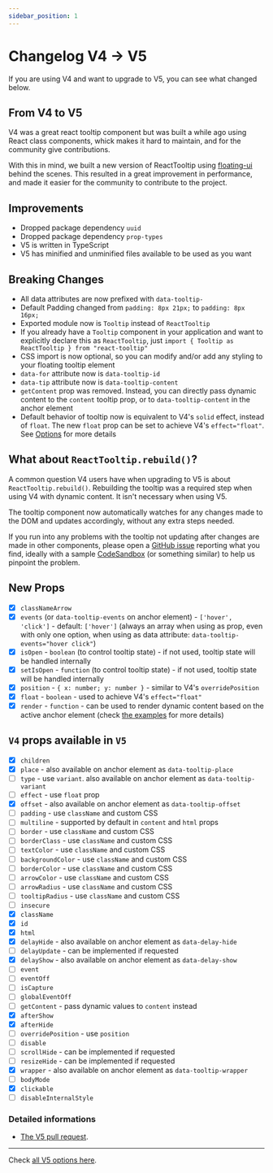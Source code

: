 ```yaml
---
sidebar_position: 1
---
```


# Changelog V4 -> V5

If you are using V4 and want to upgrade to V5, you can see what changed below.

## From V4 to V5

V4 was a great react tooltip component but was built a while ago using React class components, whick makes it hard to maintain, and for the community give contributions.

With this in mind, we built a new version of ReactTooltip using [floating-ui](https://floating-ui.com/) behind the scenes. 
This resulted in a great improvement in performance, and made it easier for the community to contribute to the project.

## Improvements

- Dropped package dependency `uuid`
- Dropped package dependency `prop-types`
- V5 is written in TypeScript
- V5 has minified and unminified files available to be used as you want

## Breaking Changes

- All data attributes are now prefixed with `data-tooltip-`
- Default Padding changed from `padding: 8px 21px;` to `padding: 8px 16px;`
- Exported module now is `Tooltip` instead of `ReactTooltip`
- If you already have a `Tooltip` component in your application and want to explicitly declare this as `ReactTooltip`, just `import { Tooltip as ReactTooltip } from "react-tooltip"`
- CSS import is now optional, so you can modify and/or add any styling to your floating tooltip element
- `data-for` attribute now is `data-tooltip-id`
- `data-tip` attribute now is `data-tooltip-content`
- `getContent` prop was removed. Instead, you can directly pass dynamic content to the `content` tooltip prop, or to `data-tooltip-content` in the anchor element
- Default behavior of tooltip now is equivalent to V4's `solid` effect, instead of `float`. The new `float` prop can be set to achieve V4's `effect="float"`. See [Options](../options.mdx) for more details

## What about `ReactTooltip.rebuild()`?

A common question V4 users have when upgrading to V5 is about `ReactTooltip.rebuild()`.
Rebuilding the tooltip was a required step when using V4 with dynamic content. It isn't necessary when using V5.

The tooltip component now automatically watches for any changes made to the DOM and updates accordingly, without any extra steps needed.

If you run into any problems with the tooltip not updating after changes are made in other components, please open a [GitHub issue](https://github.com/ReactTooltip/react-tooltip/issues/new/choose) reporting what you find, ideally with a sample [CodeSandbox](https://codesandbox.io/) (or something similar) to help us pinpoint the problem.

## New Props

- [x] `classNameArrow`
- [x] `events` (or `data-tooltip-events` on anchor element) - `['hover', 'click']` - default: `['hover']` (always an array when using as prop, even with only one option, when using as data attribute: `data-tooltip-events="hover click"`)
- [x] `isOpen` - `boolean` (to control tooltip state) - if not used, tooltip state will be handled internally
- [x] `setIsOpen` - `function` (to control tooltip state) - if not used, tooltip state will be handled internally
- [x] `position` - `{ x: number; y: number }` - similar to V4's `overridePosition`
- [x] `float` - `boolean` - used to achieve V4's `effect="float"`
- [x] `render` - `function` - can be used to render dynamic content based on the active anchor element (check [the examples](../examples/render.mdx) for more details)

## `V4` props available in `V5`

- [x] `children`
- [x] `place` - also available on anchor element as `data-tooltip-place`
- [ ] `type` - use `variant`. also available on anchor element as `data-tooltip-variant`
- [ ] `effect` - use `float` prop
- [x] `offset` - also available on anchor element as `data-tooltip-offset`
- [ ] `padding` - use `className` and custom CSS
- [ ] `multiline` - supported by default in `content` and `html` props
- [ ] `border` - use `className` and custom CSS
- [ ] `borderClass` - use `className` and custom CSS
- [ ] `textColor` - use `className` and custom CSS
- [ ] `backgroundColor` - use `className` and custom CSS
- [ ] `borderColor` - use `className` and custom CSS
- [ ] `arrowColor` - use `className` and custom CSS
- [ ] `arrowRadius` - use `className` and custom CSS
- [ ] `tooltipRadius` - use `className` and custom CSS
- [ ] `insecure`
- [x] `className`
- [x] `id`
- [x] `html`
- [x] `delayHide` - also available on anchor element as `data-delay-hide`
- [ ] `delayUpdate` - can be implemented if requested
- [x] `delayShow` - also available on anchor element as `data-delay-show`
- [ ] `event`
- [ ] `eventOff`
- [ ] `isCapture`
- [ ] `globalEventOff`
- [ ] `getContent` - pass dynamic values to `content` instead
- [x] `afterShow`
- [x] `afterHide`
- [ ] `overridePosition` - use `position`
- [ ] `disable`
- [ ] `scrollHide` - can be implemented if requested
- [ ] `resizeHide` - can be implemented if requested
- [x] `wrapper` - also available on anchor element as `data-tooltip-wrapper`
- [ ] `bodyMode`
- [x] `clickable`
- [ ] `disableInternalStyle`

### Detailed informations

- [The V5 pull request](https://github.com/ReactTooltip/react-tooltip/pull/820).

---

Check [all V5 options here](../options.mdx).
